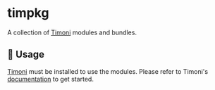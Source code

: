 # timpkg

A collection of [Timoni](https://github.com/stefanprodan/timoni) modules and bundles.

## 📖 Usage

[Timoni](https://timoni.sh/install/) must be installed to use the modules. Please refer to Timoni's [documentation](https://timoni.sh/quickstart/) to get started.
